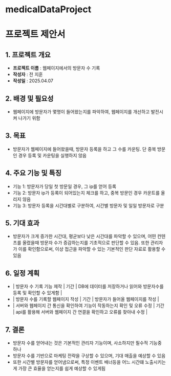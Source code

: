 # medicalDataProject

# 프로젝트 제안서

## 1. 프로젝트 개요
- **프로젝트 이름** : 웹페이지에서의 방문자 수 기록
- **작성자** : 전 지훈 
- **작성일** : 2025.04.07

## 2. 배경 및 필요성
- 웹페이지에 방문자가 몇명이 들어왔는지를 파악하여, 웹페이지를 개선하고 발전시켜 나가기 위함

## 3. 목표
- 방문자가 웹페이지에 들어왔을때, 방문자 등록을 하고 그 수를 카운팅. 단 중복 방문인 경우 등록 및 카운팅을 실행하지 않음

## 4. 주요 기능 및 특징
- 기능 1: 방문자가 당일 첫 방문일 경우, 그 ip를 얻어 등록
- 기능 2: 방문자 ip가 등록이 되어있는지 체크를 하고, 중복 방문인 경우 카운트를 올리지 않음
- 기능 3: 방문자 등록을 시간대별로 구분하여, 시간별 방문자 및 일일 방문자로 구분

## 5. 기대 효과
- 방문자가 크게 증가한 시간대, 평균보다 낮은 시간대를 파악할 수 있으며, 어떤 컨텐츠를 올렸을때 방문자 수가 증감하는지를 기초적으로 판단할 수 있음. 
또한 관리자가 이를 확인함으로써, 이상 접근을 파악할 수 있는 기본적인 판단 자료로 활용할 수 있음

## 6. 일정 계획
- | 방문자 수 기록 기능 제작 | 기간 | DB에 데이터를 저장하거나 읽어와 방문자수를 등록 및 확인할 수 있게함 |
- | 방문자 수를 기록할 웹페이지 작성 | 기간 | 방문자가 들어올 웹페이지를 작성 |
- | 서버와 웹페이지 간 통신을 확인하여 기능이 작동하는지 확인 및 오류 수정 | 기간 | api를 활용해 서버와 웹페이지 간 연결을 확인하고 오류를 찾아내 수정 |

## 7. 결론
- 방문자 수를 얻어내는 것은 기본적인 관리자 기능이며, 사소하지만 필수적 기능중 하나
- 방문자 수를 기반으로 마케팅 전략을 구상할 수 있으며, 기대 매출을 예상할 수 있음
- 또한 시간별 방문자를 얻어냄으로써, 특정 이벤트 배너등을 어느 시간떄 노출시키는게 가장 큰 효율을 얻는지를 쉽게 예상할 수 있게됨


